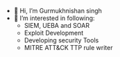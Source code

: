 - 👋 Hi, I’m Gurmukhnishan singh
- 👀 I’m interested in following:
  - SIEM, UEBA and SOAR
  - Exploit Development
  - Developing security Tools
  - MITRE ATT&CK TTP rule writer

<!---
Gurmukhnishansingh/Gurmukhnishansingh is a ✨ special ✨ repository because its `README.md` (this file) appears on your GitHub profile.
You can click the Preview link to take a look at your changes.
--->
